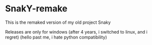 # SnakY-remake
This is the remaked version of my old project Snaky

Releases are only for windows 
(after 4 years, i switched to linux, and i regret)
(hello past me, i hate python compatibility)
